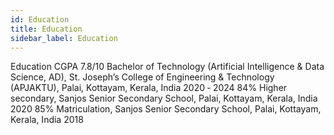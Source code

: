 ```yaml
---
id: Education
title: Education
sidebar_label: Education
---
```


Education
CGPA
7.8/10
Bachelor of Technology (Artificial Intelligence & Data Science, AD), St. Joseph’s College of Engineering
& Technology (APJAKTU), Palai, Kottayam, Kerala, India 2020 ‑ 2024
84% Higher secondary, Sanjos Senior Secondary School, Palai, Kottayam, Kerala, India 2020
85% Matriculation, Sanjos Senior Secondary School, Palai, Kottayam, Kerala, India 2018
